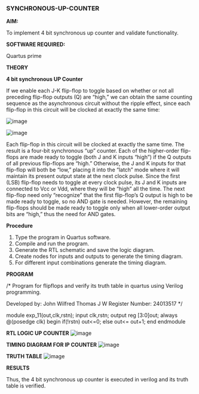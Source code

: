 ### SYNCHRONOUS-UP-COUNTER

**AIM:**

To implement 4 bit synchronous up counter and validate functionality.

**SOFTWARE REQUIRED:**

Quartus prime

**THEORY**

**4 bit synchronous UP Counter**

If we enable each J-K flip-flop to toggle based on whether or not all preceding flip-flop outputs (Q) are “high,” we can obtain the same counting sequence as the asynchronous circuit without the ripple effect, since each flip-flop in this circuit will be clocked at exactly the same time:

![image](https://github.com/naavaneetha/SYNCHRONOUS-UP-COUNTER/assets/154305477/d5db3fa0-e413-404c-b80e-b2f39d82e7e8)


![image](https://github.com/naavaneetha/SYNCHRONOUS-UP-COUNTER/assets/154305477/52cb61eb-d04b-442d-810c-31185a68410b)

Each flip-flop in this circuit will be clocked at exactly the same time.
The result is a four-bit synchronous “up” counter. Each of the higher-order flip-flops are made ready to toggle (both J and K inputs “high”) if the Q outputs of all previous flip-flops are “high.”
Otherwise, the J and K inputs for that flip-flop will both be “low,” placing it into the “latch” mode where it will maintain its present output state at the next clock pulse.
Since the first (LSB) flip-flop needs to toggle at every clock pulse, its J and K inputs are connected to Vcc or Vdd, where they will be “high” all the time.
The next flip-flop need only “recognize” that the first flip-flop’s Q output is high to be made ready to toggle, so no AND gate is needed.
However, the remaining flip-flops should be made ready to toggle only when all lower-order output bits are “high,” thus the need for AND gates.

**Procedure**

1. Type the program in Quartus software.
2. Compile and run the program.
3. Generate the RTL schematic and save the logic diagram.
4. Create nodes for inputs and outputs to generate the timing diagram.
5. For different input combinations generate the timing diagram.

**PROGRAM**

/* Program for flipflops and verify its truth table in quartus using Verilog programming. 

Developed by: John Wilfred Thomas J W 
Register Number: 24013517
*/

module exp_11(out,clk,rstn);
input clk,rstn; 
output reg [3:0]out;
always @(posedge clk) begin if(!rstn) out<=0; 
else out<= out+1;
end  endmodule

**RTL LOGIC UP COUNTER**
![image](https://github.com/user-attachments/assets/3f66041f-5c3a-4ef0-8399-b49a26c26771)

**TIMING DIAGRAM FOR IP COUNTER**
![image](https://github.com/user-attachments/assets/cd97fca3-14b8-4d9f-80db-bde87ec1382d)

**TRUTH TABLE**
![image](https://github.com/user-attachments/assets/169e10cd-e0cd-4761-95eb-7dd810bc864b)

**RESULTS**

Thus, the 4 bit synchronous up counter is executed in verilog and its truth table is verified.
